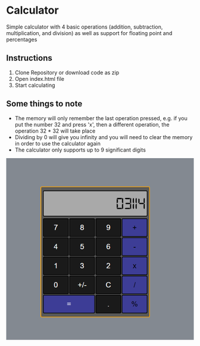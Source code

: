 
# Calculator

<p>Simple calculator with 4 basic operations (addition, subtraction, multiplication, and division) as well as
support for floating point and percentages </p>

## Instructions

<ol>
<li>Clone Repository or download code as zip</li>
<li>Open index.html file</li>
<li>Start calculating</li>
</ol>

## Some things to note

<ul> 
<li>The memory will only remember the last operation pressed, e.g. if you put the number 32 and press 'x', then a different operation,
    the operation 32 * 32 will take place  
</li>
<li>Dividing by 0 will give you infinity and you will need to clear the memory in order to use the calculator again</li>
<li>The calculator only supports up to 9 significant digits</li>
</ul>
<img src="./readme.png" alt="calculator">
